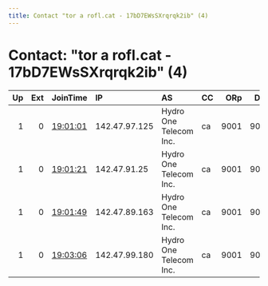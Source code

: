 ```yaml
---
title: Contact "tor a rofl.cat - 17bD7EWsSXrqrqk2ib" (4)
---
```


# Contact: "tor a rofl.cat - 17bD7EWsSXrqrqk2ib" (4)

|   Up |   Ext | JoinTime                                                                                            | IP            | AS                     | CC   |   ORp |   Dirp | OS    | Version   | Nickname   |   eFamMembers |
|-----:|------:|:----------------------------------------------------------------------------------------------------|:--------------|:-----------------------|:-----|------:|-------:|:------|:----------|:-----------|--------------:|
|    1 |     0 | [19:01:01](https://metrics.torproject.org/rs.html#details/1896FD33C84D186A70DB8E5B5788D25966B07E7B) | 142.47.97.125 | Hydro One Telecom Inc. | ca   |  9001 |   9030 | Linux | 0.4.4.6   | rofltor21  |            14 |
|    1 |     0 | [19:01:21](https://metrics.torproject.org/rs.html#details/7DC04F0DE73EC3F06E618FA9D12E9F9EECCCDF73) | 142.47.91.25  | Hydro One Telecom Inc. | ca   |  9001 |   9030 | Linux | 0.4.4.6   | rofltor20  |            14 |
|    1 |     0 | [19:01:49](https://metrics.torproject.org/rs.html#details/066FD2501916F6D5174FBAC86CE48C11F7D3EFE6) | 142.47.89.163 | Hydro One Telecom Inc. | ca   |  9001 |   9030 | Linux | 0.4.4.6   | rofltor23  |            14 |
|    1 |     0 | [19:03:06](https://metrics.torproject.org/rs.html#details/3D9B0C98C335C22641C3F6069AE60698FEF4386A) | 142.47.99.180 | Hydro One Telecom Inc. | ca   |  9001 |   9030 | Linux | 0.4.4.6   | rofltor22  |            14 |
